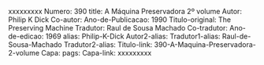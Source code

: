xxxxxxxxx
Numero: 390
title: A Máquina Preservadora 2º volume
Autor: Philip K Dick
Co-autor: 
Ano-de-Publicacao: 1990
Titulo-original: The Preserving Machine
Tradutor: Raul de Sousa Machado
Co-tradutor: 
Ano-de-edicao: 1969
alias: Philip-K-Dick
Autor2-alias: 
Tradutor1-alias: Raul-de-Sousa-Machado
Tradutor2-alias: 
Titulo-link: 390-A-Maquina-Preservadora-2-volume
Capa: 
pags: 
Capa-link: 
xxxxxxxxx